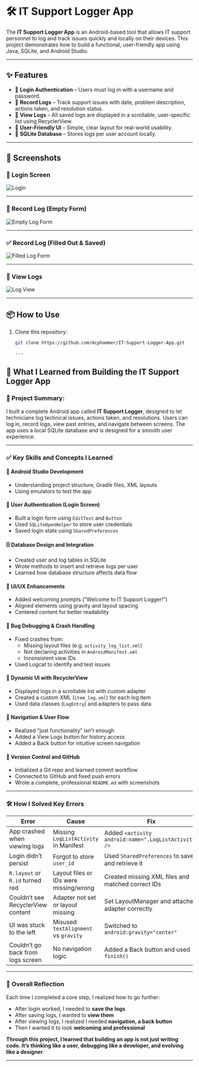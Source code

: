 # 🛠️ IT Support Logger App

The **IT Support Logger App** is an Android-based tool that allows IT support personnel to log and track issues quickly and locally on their devices. This project demonstrates how to build a functional, user-friendly app using Java, SQLite, and Android Studio.

---

## ✨ Features

- 🔐 **Login Authentication** – Users must log in with a username and password.
- 📝 **Record Logs** – Track support issues with date, problem description, actions taken, and resolution status.
- 📄 **View Logs** – All saved logs are displayed in a scrollable, user-specific list using RecyclerView.
- 🧠 **User-Friendly UI** – Simple, clear layout for real-world usability.
- 💾 **SQLite Database** – Stores logs per user account locally.

---

## 🚀 Screenshots

### 🔐 Login Screen
![Login](screenshots/login.png)

---

### 📝 Record Log (Empty Form)
![Empty Log Form](screenshots/recordingscreen.png)

---

### ✅ Record Log (Filled Out & Saved)
![Filled Log Form](screenshots/recordlogsaved.png)

---

### 📄 View Logs
![Log View](screenshots/logviewfixed.png)

---

## 📦 How to Use

1. Clone this repository:
   ```bash
   git clone https://github.com/mcphammer/IT-Support-Logger-App.git

   ---

## 🧠 What I Learned from Building the IT Support Logger App

### 🔧 Project Summary:
I built a complete Android app called **IT Support Logger**, designed to let technicians log technical issues, actions taken, and resolutions. Users can log in, record logs, view past entries, and navigate between screens. The app uses a local SQLite database and is designed for a smooth user experience.

---

### ✅ Key Skills and Concepts I Learned

#### 📱 Android Studio Development
- Understanding project structure, Gradle files, XML layouts
- Using emulators to test the app

#### 🔐 User Authentication (Login Screen)
- Built a login form using `EditText` and `Button`
- Used `SQLiteOpenHelper` to store user credentials
- Saved login state using `SharedPreferences`

#### 🗄️ Database Design and Integration
- Created user and log tables in SQLite
- Wrote methods to insert and retrieve logs per user
- Learned how database structure affects data flow

#### 🎨 UI/UX Enhancements
- Added welcoming prompts ("Welcome to IT Support Logger!")
- Aligned elements using gravity and layout spacing
- Centered content for better readability

#### 🐞 Bug Debugging & Crash Handling
- Fixed crashes from:
  - Missing layout files (e.g. `activity_log_list.xml`)
  - Not declaring activities in `AndroidManifest.xml`
  - Inconsistent view IDs
- Used Logcat to identify and test issues

#### 🔄 Dynamic UI with RecyclerView
- Displayed logs in a scrollable list with custom adapter
- Created a custom XML (`item_log.xml`) for each log item
- Used data classes (`LogEntry`) and adapters to pass data

#### 🧭 Navigation & User Flow
- Realized "just functionality" isn't enough
- Added a View Logs button for history access
- Added a Back button for intuitive screen navigation

#### 🧪 Version Control and GitHub
- Initialized a Git repo and learned commit workflow
- Connected to GitHub and fixed push errors
- Wrote a complete, professional `README.md` with screenshots

---

### 🛠 How I Solved Key Errors

| Error                              | Cause                                     | Fix                                                            |
|------------------------------------|-------------------------------------------|----------------------------------------------------------------|
| App crashed when viewing logs      | Missing `LogListActivity` in Manifest     | Added `<activity android:name=".LogListActivity" />`          |
| Login didn’t persist               | Forgot to store `user_id`                 | Used `SharedPreferences` to save and retrieve it              |
| `R.layout` or `R.id` turned red    | Layout files or IDs were missing/wrong    | Created missing XML files and matched correct IDs             |
| Couldn’t see RecyclerView content  | Adapter not set or layout missing         | Set LayoutManager and attached adapter correctly              |
| UI was stuck to the left           | Misused `textAlignment` vs `gravity`      | Switched to `android:gravity="center"`                        |
| Couldn’t go back from logs screen  | No navigation logic                       | Added a Back button and used `finish()`                       |

---

### 🔁 Overall Reflection

Each time I completed a core step, I realized how to go further:

- After login worked, I needed to **save the logs**
- After saving logs, I wanted to **view them**
- After viewing logs, I realized I needed **navigation, a back button**
- Then I wanted it to look **welcoming and professional**

**Through this project, I learned that building an app is not just writing code. It’s thinking like a user, debugging like a developer, and evolving like a designer**.

---


